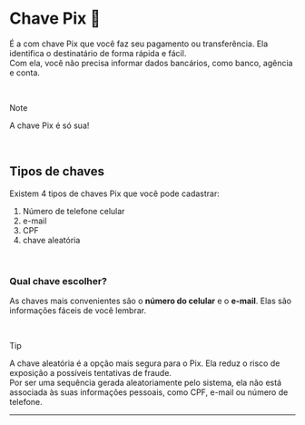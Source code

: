 # Chave Pix 🔑

É a com chave Pix que você faz seu pagamento ou transferência. Ela identifica o destinatário de forma rápida e fácil. <br>
Com ela, você não precisa informar dados bancários, como banco, agência e conta. 

<br>

> [!NOTE]
> A chave Pix é só sua!

<br>

## Tipos de chaves

Existem 4 tipos de chaves Pix que você pode cadastrar:

1. Número de telefone celular
2. e-mail
3. CPF
4. chave aleatória

<br>

### Qual chave escolher?

As chaves mais convenientes são o **número do celular** e o **e-mail**. Elas são informações fáceis de você lembrar.

<br>

> [!TIP]
> A chave aleatória é a opção mais segura para o Pix. Ela reduz o risco de exposição a possíveis tentativas de fraude. <br>
> Por ser uma sequência gerada aleatoriamente pelo sistema, ela não está associada às suas informações pessoais, como CPF, e-mail ou número de telefone.

***
